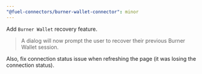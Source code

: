 ```yaml
---
"@fuel-connectors/burner-wallet-connector": minor
---
```


Add `Burner Wallet` recovery feature.
> A dialog will now prompt the user to recover their previous Burner Wallet session.

Also, fix connection status issue when refreshing the page (it was losing the connection status).